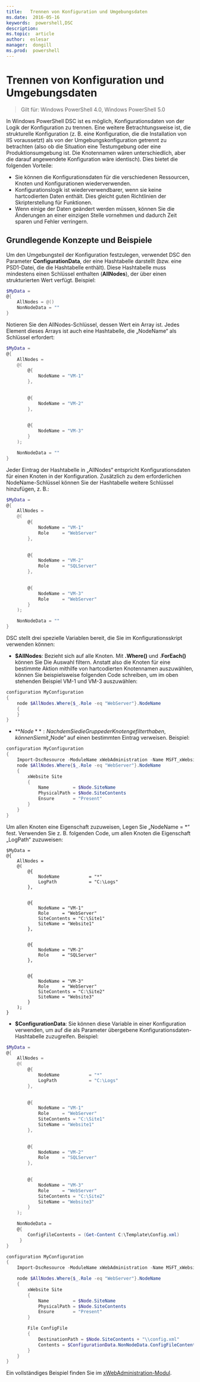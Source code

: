 ```yaml
---
title:   Trennen von Konfiguration und Umgebungsdaten
ms.date:  2016-05-16
keywords:  powershell,DSC
description:  
ms.topic:  article
author:  eslesar
manager:  dongill
ms.prod:  powershell
---
```


# Trennen von Konfiguration und Umgebungsdaten

>Gilt für: Windows PowerShell 4.0, Windows PowerShell 5.0

In Windows PowerShell DSC ist es möglich, Konfigurationsdaten von der Logik der Konfiguration zu trennen. Eine weitere Betrachtungsweise ist, die strukturelle Konfiguration (z. B. eine Konfiguration, die die Installation von IIS voraussetzt) als von der Umgebungskonfiguration getrennt zu betrachten (also ob die Situation eine Testumgebung oder eine Produktionsumgebung ist. Die Knotennamen wären unterschiedlich, aber die darauf angewendete Konfiguration wäre identisch). Dies bietet die folgenden Vorteile:

* Sie können die Konfigurationsdaten für die verschiedenen Ressourcen, Knoten und Konfigurationen wiederverwenden.
* Konfigurationslogik ist wiederverwendbarer, wenn sie keine hartcodierten Daten enthält. Dies gleicht guten Richtlinien der Skripterstellung für Funktionen.
* Wenn einige der Daten geändert werden müssen, können Sie die Änderungen an einer einzigen Stelle vornehmen und dadurch Zeit sparen und Fehler verringern.

## Grundlegende Konzepte und Beispiele

Um den Umgebungsteil der Konfiguration festzulegen, verwendet DSC den Parameter **ConfigurationData**, der eine Hashtabelle darstellt (bzw. eine PSD1-Datei, die die Hashtabelle enthält). Diese Hashtabelle muss mindestens einen Schlüssel enthalten (**AllNodes**), der über einen strukturierten Wert verfügt. Beispiel:

```powershell
$MyData = 
@{
    AllNodes = @()
    NonNodeData = ""   
}
```

Notieren Sie den AllNodes-Schlüssel, dessen Wert ein Array ist. Jedes Element dieses Arrays ist auch eine Hashtabelle, die „NodeName“ als Schlüssel erfordert:

```powershell
$MyData = 
@{
    AllNodes = 
    @(
        @{
            NodeName = "VM-1"
        },

 
        @{
            NodeName = "VM-2"
        },

 
        @{
            NodeName = "VM-3"
        }
    );

    NonNodeData = ""   
}
```

Jeder Eintrag der Hashtabelle in „AllNodes“ entspricht Konfigurationsdaten für einen Knoten in der Konfiguration. Zusätzlich zu dem erforderlichen NodeName-Schlüssel können Sie der Hashtabelle weitere Schlüssel hinzufügen, z. B.:

```powershell
$MyData = 
@{
    AllNodes = 
    @(
        @{
            NodeName = "VM-1"
            Role     = "WebServer"
        },

 
        @{
            NodeName = "VM-2"
            Role     = "SQLServer"
        },

 
        @{
            NodeName = "VM-3"
            Role     = "WebServer"
        }
    );

    NonNodeData = ""   
}
```

DSC stellt drei spezielle Variablen bereit, die Sie im Konfigurationsskript verwenden können:

* **$AllNodes**: Bezieht sich auf alle Knoten. Mit **.Where()** und **.ForEach()** können Sie Die Auswahl filtern. Anstatt also die Knoten für eine bestimmte Aktion mithilfe von hartcodierten Knotennamen auszuwählen, können Sie beispielsweise folgenden Code schreiben, um im oben stehenden Beispiel VM-1 und VM-3 auszuwählen:

```powershell
configuration MyConfiguration
{
    node $AllNodes.Where{$_.Role -eq "WebServer"}.NodeName
    {
    }
}
```

* **$Node**: Nachdem Sie die Gruppe der Knoten gefiltert haben, können Sie mit „$Node“ auf einen bestimmten Eintrag verweisen. Beispiel:

```powershell
configuration MyConfiguration
{
    Import-DscResource -ModuleName xWebAdministration -Name MSFT_xWebsite
    node $AllNodes.Where{$_.Role -eq "WebServer"}.NodeName
    {
        xWebsite Site
        {
            Name         = $Node.SiteName
            PhysicalPath = $Node.SiteContents
            Ensure       = "Present"
        }
    }
}
```

Um allen Knoten eine Eigenschaft zuzuweisen, Legen Sie „NodeName = *“ fest. Verwenden Sie z. B. folgenden Code, um allen Knoten die Eigenschaft „LogPath“ zuzuweisen:

```
$MyData = 
@{
    AllNodes = 
    @(
        @{
            NodeName           = "*"
            LogPath            = "C:\Logs"
        },

 
        @{
            NodeName = "VM-1"
            Role     = "WebServer"
            SiteContents = "C:\Site1"
            SiteName = "Website1"
        },

 
        @{
            NodeName = "VM-2"
            Role     = "SQLServer"
        },

 
        @{
            NodeName = "VM-3"
            Role     = "WebServer"
            SiteContents = "C:\Site2"
            SiteName = "Website3"
        }
    );
}
```

* **$ConfigurationData**: Sie können diese Variable in einer Konfiguration verwenden, um auf die als Parameter übergebene Konfigurationsdaten-Hashtabelle zuzugreifen. Beispiel:

```powershell
$MyData = 
@{
    AllNodes = 
    @(
        @{
            NodeName           = "*"
            LogPath            = "C:\Logs"
        },

 
        @{
            NodeName = "VM-1"
            Role     = "WebServer"
            SiteContents = "C:\Site1"
            SiteName = "Website1"
        },

 
        @{
            NodeName = "VM-2"
            Role     = "SQLServer"
        },
 

        @{
            NodeName = "VM-3"
            Role     = "WebServer"
            SiteContents = "C:\Site2"
            SiteName = "Website3"
        }
    );

    NonNodeData = 
    @{
        ConfigFileContents = (Get-Content C:\Template\Config.xml)
     }   
} 

configuration MyConfiguration
{
    Import-DscResource -ModuleName xWebAdministration -Name MSFT_xWebsite

    node $AllNodes.Where{$_.Role -eq "WebServer"}.NodeName
    {
        xWebsite Site
        {
            Name         = $Node.SiteName
            PhysicalPath = $Node.SiteContents
            Ensure       = "Present"
        }

        File ConfigFile
        {
            DestinationPath = $Node.SiteContents + "\\config.xml"
            Contents = $ConfigurationData.NonNodeData.ConfigFileContents
        }
    }
}
```

Ein vollständiges Beispiel finden Sie im [xWebAdministration-Modul](https://powershellgallery.com/packages/xWebAdministration).



<!--HONumber=Jun16_HO3-->


